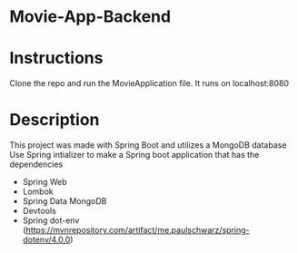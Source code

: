 # Movie-App-Backend

# Instructions
Clone the repo and run the MovieApplication file. It runs on localhost:8080

# Description
This project was made with Spring Boot and utilizes a MongoDB database
Use Spring intializer to make a Spring boot application that has the dependencies
- Spring Web
- Lombok
- Spring Data MongoDB
- Devtools
- Spring dot-env (https://mvnrepository.com/artifact/me.paulschwarz/spring-dotenv/4.0.0)
